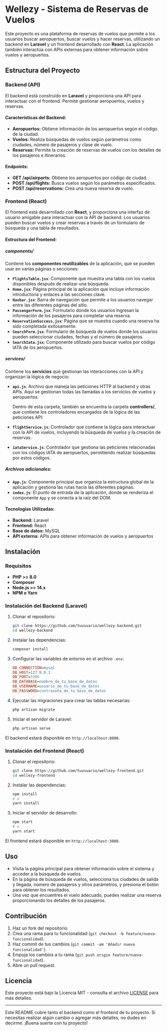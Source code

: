 # Wellezy - Sistema de Reservas de Vuelos

Este proyecto es una plataforma de reservas de vuelos que permite a los usuarios buscar aeropuertos, buscar vuelos y hacer reservas, utilizando un backend en **Laravel** y un frontend desarrollado con **React**. La aplicación también interactúa con APIs externas para obtener información sobre vuelos y aeropuertos.

## Estructura del Proyecto

### Backend (API)

El backend está construido en **Laravel** y proporciona una API para interactuar con el frontend. Permite gestionar aeropuertos, vuelos y reservas.

#### Características del Backend:
- **Aeropuertos:** Obtiene información de los aeropuertos según el código de la ciudad.
- **Vuelos:** Realiza búsquedas de vuelos según parámetros como ciudades, número de pasajeros y clase de vuelo.
- **Reservas:** Permite la creación de reservas de vuelos con los detalles de los pasajeros e itinerarios.

#### Endpoints:
- **GET /api/airports:** Obtiene los aeropuertos por código de ciudad.
- **POST /api/flights:** Busca vuelos según los parámetros especificados.
- **POST /api/reservations:** Crea una nueva reserva de vuelo.

### Frontend (React)

El frontend está desarrollado con **React**, y proporciona una interfaz de usuario amigable para interactuar con la API de backend. Los usuarios pueden buscar vuelos y crear reservas a través de un formulario de búsqueda y una tabla de resultados.

#### Estructura del Frontend:

##### **components/**

Contiene los **componentes reutilizables** de la aplicación, que se pueden usar en varias páginas o secciones:

- **`FlightsTable.jsx`**: Componente que muestra una tabla con los vuelos disponibles después de realizar una búsqueda.
- **`Home.jsx`**: Página principal de la aplicación que incluye información introductoria y enlaces a las secciones clave.
- **`Navbar.jsx`**: Barra de navegación que permite a los usuarios navegar entre las diferentes páginas del sitio.
- **`PassengerForm.jsx`**: Formulario donde los usuarios ingresan la información de los pasajeros para completar una reserva.
- **`ReservationSuccess.jsx`**: Página que se muestra cuando una reserva ha sido completada exitosamente.
- **`SearchForm.jsx`**: Formulario de búsqueda de vuelos donde los usuarios pueden seleccionar ciudades, fechas y el número de pasajeros.
- **`SearchIata.jsx`**: Componente utilizado para buscar vuelos por código IATA de los aeropuertos.

##### **services/**

Contiene los **servicios** que gestionan las interacciones con la API y organizan la lógica de negocio:

- **`api.js`**: Archivo que maneja las peticiones HTTP al backend y otras APIs. Aquí se gestionan todas las llamadas a los servicios de vuelos y aeropuertos.
  
  Dentro de esta carpeta, también se encuentra la carpeta **controllers/**, que contiene los controladores encargados de la lógica de las peticiones API:

- **`flightService.js`**: Controlador que contiene la lógica para interactuar con la API de vuelos, incluyendo la búsqueda de vuelos y la creación de reservas.
- **`iataService.js`**: Controlador que gestiona las peticiones relacionadas con los códigos IATA de aeropuertos, permitiendo realizar búsquedas por estos códigos.

##### Archivos adicionales:

- **`App.js`**: Componente principal que organiza la estructura global de la aplicación y gestiona las rutas hacia las diferentes páginas.
- **`index.js`**: El punto de entrada de la aplicación, donde se renderiza el componente `App` y se conecta a la raíz del DOM.


#### Tecnologías Utilizadas:
- **Backend:** Laravel
- **Frontend:** React
- **Base de datos:** MySQL
- **API externa:** APIs para obtener información de vuelos y aeropuertos

## Instalación

### Requisitos
- **PHP >= 8.0**
- **Composer**
- **Node.js >= 14.x**
- **NPM o Yarn**

### Instalación del Backend (Laravel)

1. Clonar el repositorio:

    ```bash
    git clone https://github.com/tuusuario/wellezy-backend.git
    cd wellezy-backend
    ```

2. Instalar las dependencias:

    ```bash
    composer install
    ```

3. Configurar las variables de entorno en el archivo `.env`:

    ```ini
    DB_CONNECTION=mysql
    DB_HOST=127.0.0.1
    DB_PORT=3306
    DB_DATABASE=nombre_de_tu_base_de_datos
    DB_USERNAME=usuario_de_tu_base_de_datos
    DB_PASSWORD=contraseña_de_tu_base_de_datos
    ```

4. Ejecutar las migraciones para crear las tablas necesarias:

    ```bash
    php artisan migrate
    ```

5. Iniciar el servidor de Laravel:

    ```bash
    php artisan serve
    ```

El backend estará disponible en `http://localhost:8000`.

### Instalación del Frontend (React)

1. Clonar el repositorio:

    ```bash
    git clone https://github.com/tuusuario/wellezy-frontend.git
    cd wellezy-frontend
    ```

2. Instalar las dependencias:

    ```bash
    npm install
    # o
    yarn install
    ```

3. Iniciar el servidor de desarrollo:

    ```bash
    npm start
    # o
    yarn start
    ```

El frontend estará disponible en `http://localhost:3000`.

## Uso

- Visita la página principal para obtener información sobre el sistema y acceder a la búsqueda de vuelos.
- En la página de búsqueda de vuelos, selecciona tus ciudades de salida y llegada, número de pasajeros y otros parámetros, y presiona el botón para obtener los resultados.
- Una vez que encuentres el vuelo adecuado, puedes realizar una reserva proporcionando los detalles de los pasajeros.

## Contribución

1. Haz un fork del repositorio.
2. Crea una rama para tu funcionalidad (`git checkout -b feature/nueva-funcionalidad`).
3. Haz commit de tus cambios (`git commit -am 'Añadir nueva funcionalidad'`).
4. Empuja los cambios a tu rama (`git push origin feature/nueva-funcionalidad`).
5. Abre un pull request.

## Licencia

Este proyecto está bajo la Licencia MIT - consulta el archivo [LICENSE](LICENSE) para más detalles.

---

Este README cubre tanto el backend como el frontend de tu proyecto. Si necesitas realizar algún cambio o agregar más detalles, no dudes en decirme. ¡Buena suerte con tu proyecto!
